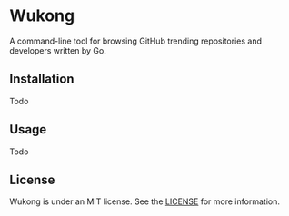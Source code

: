 # Wukong

A command-line tool for browsing GitHub trending repositories and developers written by Go.

## Installation
Todo

## Usage
Todo

## License
Wukong is under an MIT license. See the [LICENSE](LICENSE) for more information.